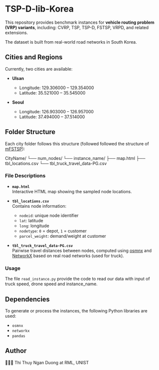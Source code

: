 # TSP-D-lib-Korea
This repository provides benchmark instances for **vehicle routing problem (VRP) variants**, including: CVRP, TSP, TSP-D, FSTSP, VRPD, and related extensions.  

The dataset is built from real-world road networks in South Korea.  

## Cities and Regions

Currently, two cities are available:  

- **Ulsan**  
  - Longitude: 129.306000 – 129.354000  
  - Latitude: 35.521000 – 35.545000  

- **Seoul**  
  - Longitude: 126.903000 – 126.957000  
  - Latitude: 37.494000 – 37.514000  


## Folder Structure

Each city folder follows this structure (followed followed the structure of [mFSTSP](https://github.com/optimatorlab/mFSTSP)):

CityName/
  └── num_nodes/
        └── instance_name/
              ├── map.html
              ├── tbl_locations.csv
              └── tbl_truck_travel_data-PG.csv

### File Descriptions

- **`map.html`**  
  Interactive HTML map showing the sampled node locations.  

- **`tbl_locations.csv`**  
  Contains node information:  
  - `nodeid`: unique node identifier  
  - `lat`: latitude  
  - `long`: longitude  
  - `nodetype`: `0` = depot, `1` = customer  
  - `parcel_weight`: demand/weight at customer  

- **`tbl_truck_travel_data-PG.csv`**  
  Pairwise travel distances between nodes, computed using [osmnx](https://osmnx.readthedocs.io/) and [NetworkX](https://networkx.org/) based on real road networks (used for truck).  

### Usage
The file `read_instance.py` provide the code to read our data with input of truck speed, drone speed and instance_name.

## Dependencies  

To generate or process the instances, the following Python libraries are used:  
- `osmnx`  
- `networkx`  
- `pandas`  


## Author 
👩🏻‍💻 Thi Thuy Ngan Duong at RML, UNIST